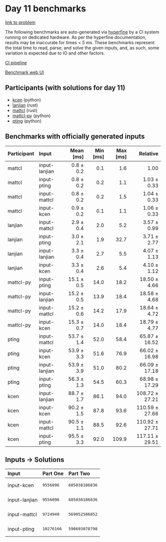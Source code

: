 # Day 11 benchmarks

[link to problem](https://adventofcode.com/2023/day/11)

The following benchmarks are auto-generated via
[hyperfine](https://github.com/sharkdp/hyperfine) by a CI system running on
dedicated hardware. As per the hyperfine documentation, results may be
inaccurate for times < 5 ms. These benchmarks represent the total time to read,
parse, and solve the given inputs, and, as such, some variation is expected due
to IO and other factors.

[CI pipeline](http://ci.papercode.net:8080/teams/main/pipelines/aoc2023)

[Benchmark web UI](https://aoc.ancalagon.black)


## Participants (with solutions for day 11)

- [kcen](https://github.com/kcen/aoc2023) (python)
- [lanjian](https://github.com/lanjian/aoc-2023) (rust)
- [mattcl](https://github.com/mattcl/aoc2023) (rust)
- [mattcl-py](https://github.com/mattcl/aoc2023-py) (python)
- [pting](https://github.com/pting/aoc2023) (python)


## Benchmarks with officially generated inputs

| Participant | Input | Mean [ms] | Min [ms] | Max [ms] | Relative |
|:---|:---|---:|---:|---:|---:|
| mattcl | input-lanjian | 0.8 ± 0.2 | 0.1 | 1.6 | 1.00 |
| mattcl | input-pting | 0.8 ± 0.2 | 0.2 | 1.1 | 1.03 ± 0.33 |
| mattcl | input-mattcl | 0.8 ± 0.2 | 0.2 | 1.5 | 1.04 ± 0.33 |
| mattcl | input-kcen | 0.9 ± 0.2 | 0.1 | 1.1 | 1.06 ± 0.33 |
| lanjian | input-mattcl | 2.9 ± 0.4 | 2.0 | 5.2 | 3.57 ± 0.99 |
| lanjian | input-pting | 3.0 ± 2.1 | 1.9 | 32.7 | 3.71 ± 2.77 |
| lanjian | input-lanjian | 3.3 ± 0.4 | 2.7 | 5.5 | 4.07 ± 1.13 |
| lanjian | input-kcen | 3.3 ± 0.4 | 2.6 | 5.4 | 4.10 ± 1.12 |
| mattcl-py | input-pting | 15.1 ± 0.5 | 14.0 | 18.2 | 18.50 ± 4.66 |
| mattcl-py | input-lanjian | 15.2 ± 0.5 | 13.9 | 18.4 | 18.58 ± 4.68 |
| mattcl-py | input-mattcl | 15.2 ± 0.6 | 14.2 | 17.9 | 18.64 ± 4.72 |
| mattcl-py | input-kcen | 15.3 ± 0.7 | 14.0 | 18.4 | 18.79 ± 4.77 |
| pting | input-mattcl | 53.7 ± 1.4 | 52.0 | 58.4 | 65.87 ± 16.52 |
| pting | input-kcen | 53.9 ± 3.3 | 51.6 | 76.9 | 66.02 ± 16.98 |
| pting | input-lanjian | 53.9 ± 3.9 | 51.0 | 80.2 | 66.09 ± 17.18 |
| pting | input-pting | 56.3 ± 1.3 | 54.5 | 60.3 | 68.98 ± 17.29 |
| kcen | input-lanjian | 88.7 ± 1.7 | 86.1 | 94.0 | 108.72 ± 27.21 |
| kcen | input-kcen | 90.2 ± 1.5 | 87.8 | 93.6 | 110.59 ± 27.66 |
| kcen | input-mattcl | 90.5 ± 1.1 | 88.5 | 92.6 | 110.92 ± 27.71 |
| kcen | input-pting | 95.5 ± 3.3 | 92.0 | 109.9 | 117.11 ± 29.51 |


## Inputs -> Solutions

| Input | Part One | Part Two |
|:---|:---|:---|
|input-kcen|<pre>9556896</pre>|<pre>685038186836</pre>|
|input-lanjian|<pre>9556896</pre>|<pre>685038186836</pre>|
|input-mattcl|<pre>9724940</pre>|<pre>569052586852</pre>|
|input-pting|<pre>10276166</pre>|<pre>598693078798</pre>|